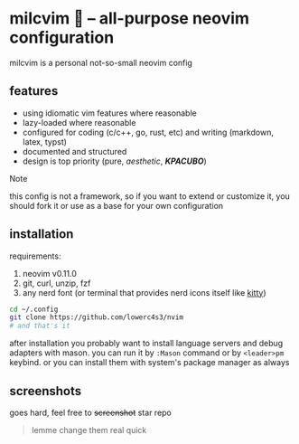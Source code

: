 # milcvim 🥛 – all-purpose neovim configuration

milcvim is a personal not-so-small neovim config

## features
- using idiomatic vim features where reasonable
- lazy-loaded where reasonable
- configured for coding (c/c++, go, rust, etc) and writing (markdown, latex, typst)
- documented and structured
- design is top priority (pure, _aesthetic_, **_KPACUBO_**)

> [!NOTE]
> this config is not a framework, so if you want to extend or customize it, you
> should fork it or use as a base for your own configuration

## installation
requirements:
1. neovim v0.11.0
2. git, curl, unzip, fzf
3. any nerd font (or terminal that provides nerd icons itself like [kitty](https://github.com/kovidgoyal/kitty))

```bash
cd ~/.config
git clone https://github.com/lowerc4s3/nvim
# and that's it
```

after installation you probably want to install language servers and debug
adapters with mason. you can run it by `:Mason` command or by `<leader>pm`
keybind. or you can install them with system's package manager as always

## screenshots
goes hard, feel free to ~~screenshot~~ star repo

> lemme change them real quick
